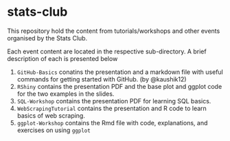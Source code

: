 # stats-club
This repository hold the content from tutorials/workshops and other events organised by the Stats Club.

Each event content are located in the respective sub-directory. A brief description of each is presented below

1. `GitHub-Basics` conatins the presentation and a markdown file with useful commands for getting started with GitHub. (by @kaushik12)
2. `RShiny` contains the presentation PDF and the base plot and ggplot code for the two examples in the slides.
3. `SQL-Workshop` contains the presentation PDF for learning SQL basics. 
4. `WebScrapingTutorial` contains the presentation and R code to learn basics of web scraping.
5. `ggplot-Workshop` contains the Rmd file with code, explanations, and exercises on using `ggplot`
